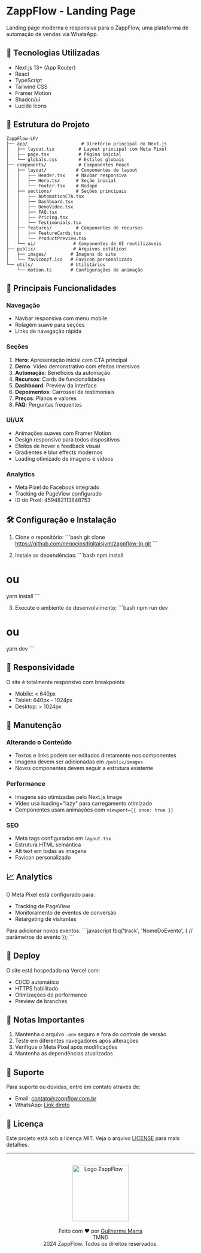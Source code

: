 # ZappFlow - Landing Page

Landing page moderna e responsiva para o ZappFlow, uma plataforma de automação de vendas via WhatsApp.

## 🚀 Tecnologias Utilizadas

- Next.js 13+ (App Router)
- React
- TypeScript
- Tailwind CSS
- Framer Motion
- Shadcn/ui
- Lucide Icons

## 📁 Estrutura do Projeto

```
ZappFlow-LP/
├── app/                    # Diretório principal do Next.js
│   ├── layout.tsx         # Layout principal com Meta Pixel
│   ├── page.tsx           # Página inicial
│   └── globals.css        # Estilos globais
├── components/            # Componentes React
│   ├── layout/           # Componentes de layout
│   │   ├── Header.tsx    # Navbar responsiva
│   │   ├── Hero.tsx      # Seção inicial
│   │   └── Footer.tsx    # Rodapé
│   ├── sections/         # Seções principais
│   │   ├── AutomationCTA.tsx
│   │   ├── Dashboard.tsx
│   │   ├── DemoVideo.tsx
│   │   ├── FAQ.tsx
│   │   ├── Pricing.tsx
│   │   └── Testimonials.tsx
│   ├── features/         # Componentes de recursos
│   │   ├── FeatureCards.tsx
│   │   └── ProductPreview.tsx
│   └── ui/              # Componentes de UI reutilizáveis
├── public/              # Arquivos estáticos
│   ├── images/         # Imagens do site
│   └── faviconzf.ico   # Favicon personalizado
└── utils/              # Utilitários
    └── motion.ts       # Configurações de animação
```

## 🎯 Principais Funcionalidades

### Navegação
- Navbar responsiva com menu mobile
- Rolagem suave para seções
- Links de navegação rápida

### Seções
1. **Hero**: Apresentação inicial com CTA principal
2. **Demo**: Vídeo demonstrativo com efeitos imersivos
3. **Automação**: Benefícios da automação
4. **Recursos**: Cards de funcionalidades
5. **Dashboard**: Preview da interface
6. **Depoimentos**: Carrossel de testimoniais
7. **Preços**: Planos e valores
8. **FAQ**: Perguntas frequentes

### UI/UX
- Animações suaves com Framer Motion
- Design responsivo para todos dispositivos
- Efeitos de hover e feedback visual
- Gradientes e blur effects modernos
- Loading otimizado de imagens e vídeos

### Analytics
- Meta Pixel do Facebook integrado
- Tracking de PageView configurado
- ID do Pixel: 459482113848753

## 🛠 Configuração e Instalação

1. Clone o repositório:
\`\`\`bash
git clone https://github.com/negociosdigitaisjvm/zappflow-lp.git
\`\`\`

2. Instale as dependências:
\`\`\`bash
npm install
# ou
yarn install
\`\`\`

3. Execute o ambiente de desenvolvimento:
\`\`\`bash
npm run dev
# ou
yarn dev
\`\`\`


## 📱 Responsividade

O site é totalmente responsivo com breakpoints:
- Mobile: < 640px
- Tablet: 640px - 1024px
- Desktop: > 1024px

## 🔧 Manutenção

### Alterando o Conteúdo
- Textos e links podem ser editados diretamente nos componentes
- Imagens devem ser adicionadas em `/public/images`
- Novos componentes devem seguir a estrutura existente

### Performance
- Imagens são otimizadas pelo Next.js Image
- Vídeo usa loading="lazy" para carregamento otimizado
- Componentes usam animações com `viewport={{ once: true }}`

### SEO
- Meta tags configuradas em `layout.tsx`
- Estrutura HTML semântica
- Alt text em todas as imagens
- Favicon personalizado

## 📈 Analytics

O Meta Pixel está configurado para:
- Tracking de PageView
- Monitoramento de eventos de conversão
- Retargeting de visitantes

Para adicionar novos eventos:
\`\`\`javascript
fbq('track', 'NomeDoEvento', {
  // parâmetros do evento
});
\`\`\`

## 🚀 Deploy

O site está hospedado na Vercel com:
- CI/CD automático
- HTTPS habilitado
- Otimizações de performance
- Preview de branches

## 📝 Notas Importantes

1. Mantenha o arquivo `.env` seguro e fora do controle de versão
2. Teste em diferentes navegadores após alterações
3. Verifique o Meta Pixel após modificações
4. Mantenha as dependências atualizadas

## 🤝 Suporte

Para suporte ou dúvidas, entre em contato através de:
- Email: [contato@zappflow.com.br](mailto:contato@zappflow.app)
- WhatsApp: [Link direto](https://api.whatsapp.com/send?phone=553799477799&text=Ol%C3%A1!%20Tenho%20interesse%20e%20gostaria%20de%20falar%20com%20um%20especialista.%20Pode%20me%20ajudar%3F%20%F0%9F%98%89)

## 📄 Licença

Este projeto está sob a licença MIT. Veja o arquivo [LICENSE](LICENSE) para mais detalhes.

---

<p align="center">
  <br>
  <img src="https://ibb.co/2nQM2h6" alt="Logo ZappFlow" width="150">
  <br>
  <br>
  Feito com ❤️ por <a href="https://www.instagram.com/marraecom">Guilherme Marra</a>
  <br>
  TMND 
  <br>
  2024 ZappFlow. Todos os direitos reservados.
</p>
